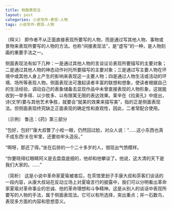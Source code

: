 ```yaml
---
title: 侧面表现法
layout: post
categories: 小说写作-表现-人物
tags: 小说写作-表现-人物
---
```


〔释义〕 即作者不从正面直接表现所要写的人物，而是通过写其他人物、事物或景物来表现所要写的人物的方法。也称“间接表现法”，是“虚写”的一种，是人物刻画的重要手法之一。

侧面表现法有如下几种：一是通过其他人物的言谈议论表现所要描写的主要对象；二是通过其他人物的神态动作衬托所要描写的主要对象；三是通过写主要人物在环境中或其他人身上产生的影响来表现这一主要人物；四是通过人物生活或活动的环境、场所等表现人物。侧面表现法可激起读者丰富的联想和想象，使读者根据自己的生活经验，调动自己的表象储备去显现作品中未曾直接表现的人物形象，这就能收到一举多得、以少胜多、以有限寓无限的表达效果。莱辛在《拉奥孔》中提出，诗(文学)要与其他艺术争胜，就要会“就美的效果来描写美”，指的正是侧面表现法。但侧面表现终究缺乏正面表现的确定性和直观性，因此，二者常配合使用。

〔示例〕 鲁迅：《药》第三部分

“包好，包好!”康大叔瞥了小栓一眼，仍然回过脸，对众人说：“……这小东西也真不成东西!关在牢里，还要劝牢头造反。”

“啊呀，那还了得。”坐在后排的一个二十多岁的人，很现出气愤模样。

“你要晓得红眼睛阿义是去盘盘底细的，他却和他攀谈了。他说，这大清的天下是我们大家的。……”

〔简析〕 这是小说中革命家夏瑜被害后，在茶馆里刽子手康大叔和茶客们谈话的一段内容，从康大叔站在反动立场上对夏瑜言行的披露中，我们可以分明看出革命家夏瑜对革命事业的忠诚、他的革命理想和斗争精神。这是从别人的谈话中表现所要写的人物的手法，属于侧面表现法。它可以有所选择，突出重点；并一石数鸟，表现多方面的内容和思想意义。 